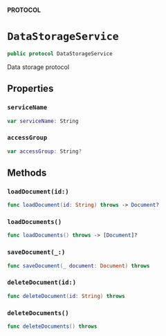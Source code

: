 **PROTOCOL**

# `DataStorageService`

```swift
public protocol DataStorageService
```

Data storage protocol

## Properties
### `serviceName`

```swift
var serviceName: String
```

### `accessGroup`

```swift
var accessGroup: String?
```

## Methods
### `loadDocument(id:)`

```swift
func loadDocument(id: String) throws -> Document?
```

### `loadDocuments()`

```swift
func loadDocuments() throws -> [Document]?
```

### `saveDocument(_:)`

```swift
func saveDocument(_ document: Document) throws
```

### `deleteDocument(id:)`

```swift
func deleteDocument(id: String) throws
```

### `deleteDocuments()`

```swift
func deleteDocuments() throws
```
